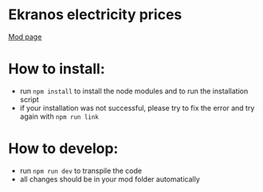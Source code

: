 # Ekranos electricity prices

[Mod page](https://mods.factorio.com/mod/ekranos-electricity-prices)

# How to install:

-   run `npm install` to install the node modules and to run the installation script
-   if your installation was not successful, please try to fix the error and try again with `npm run link`

# How to develop:

-   run `npm run dev` to transpile the code
-   all changes should be in your mod folder automatically
